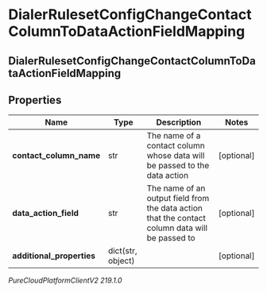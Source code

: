# DialerRulesetConfigChangeContactColumnToDataActionFieldMapping

## DialerRulesetConfigChangeContactColumnToDataActionFieldMapping

## Properties

|Name | Type | Description | Notes|
|------------ | ------------- | ------------- | -------------|
| **contact_column_name** | str | The name of a contact column whose data will be passed to the data action | [optional] |
| **data_action_field** | str | The name of an output field from the data action that the contact column data will be passed to | [optional] |
| **additional_properties** | dict(str, object) |  | [optional] |



_PureCloudPlatformClientV2 219.1.0_
